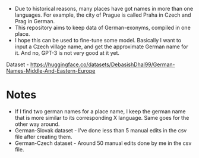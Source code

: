 - Due to historical reasons, many places have got names in more than one languages. For example, the city of Prague is called Praha in Czech and Prag in German.
- This repository aims to keep data of German-exonyms, compiled in one place.
- I hope this can be used to fine-tune some model. Basically I want to input a Czech village name, and get the approximate German name for it. And no, GPT-3 is not very good at it yet.


Dataset - https://huggingface.co/datasets/DebasishDhal99/German-Names-Middle-And-Eastern-Europe

# Notes
- If I find two german names for a place name, I keep the german name that is more similar to its corresponding X language. Same goes for the other way around.
- German-Slovak dataset - I've done less than 5 manual edits in the csv file after creating them.
- German-Czech dataset - Around 50 manual edits done by me in the csv file.
